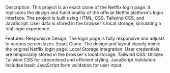 Description:
  This project is an exact clone of the Netflix login page. It replicates the design and functionality of the official Netflix platform's login interface. The project is built using HTML, CSS, Tailwind CSS, and JavaScript. User data is stored in the browser's local storage, simulating a real login experience.

Features:
  Responsive Design: The login page is fully responsive and adjusts to various screen sizes.
  Exact Clone: The design and layout closely mimic the original Netflix login page.
  Local Storage Integration: User credentials are temporarily stored in the browser's local storage.
  Tailwind CSS: Utilizes Tailwind CSS for streamlined and efficient styling.
  JavaScript Validation: Includes basic JavaScript form validation for user input.
